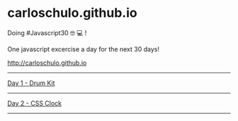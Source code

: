 # carloschulo.github.io

Doing #Javascript30 🤓 💻 !

One javascript excercise a day for the next 30 days!

 http://carloschulo.github.io

---

[Day 1 - Drum Kit](http://carloschulo.github.io/01-drumkit/index.html "Day 1 - Drum Kit")

---

[Day 2 - CSS Clock](http://carloschulo.github.io/02-clock/index.html "Day 2 - CSS Clock")

---